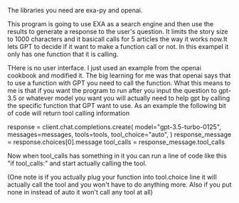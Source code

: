 The libraries you need are exa-py and openai.

This program is going to use EXA as a search engine and then use the results to generate a response to the user's question. It limits the story size to 1000 characters and it basicall calls for 5 articles the way it works now.It lets GPT to decide if it want to make a function call or not. In this exampel it only has one function that it is calling.

THere is no user interface.
I just used an example from the openai cookbook and modified it.
The big learning for me was that openai says that to use a function with GPT you need to call the function. What this means to me is that if you want the program to run after you input the question to gpt-3.5 or whatever model you want you will actually need to help gpt by calling the specific function that GPT want to use. As an example the following bit of code will return tool calling information

response = client.chat.completions.create(
      model="gpt-3.5-turbo-0125",
      messages=messages,
      tools=tools,
      tool_choice="auto",
  )
  response_message = response.choices[0].message
  tool_calls = response_message.tool_calls
 
Now when tool_calls has something in it you can run a line of code like this "if tool_calls:" and start actually calling the tool.

(One note is if you actually plug your function into tool.choice line it will actually call the tool and you won't have to do anything more. Also if you put none in instead of auto it won't call any tool at all)
  

